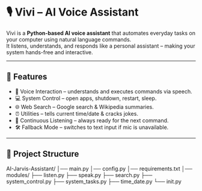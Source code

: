 # 🎙 Vivi – AI Voice Assistant  

Vivi is a **Python-based AI voice assistant** that automates everyday tasks on your computer using natural language commands.  
It listens, understands, and responds like a personal assistant – making your system hands-free and interactive.  

---

## 🚀 Features  
- 🎤 Voice Interaction – understands and executes commands via speech.  
- 💻 System Control – open apps, shutdown, restart, sleep.  
- 🌐 Web Search – Google search & Wikipedia summaries.  
- ⏰ Utilities – tells current time/date & cracks jokes.  
- 🔄 Continuous Listening – always ready for the next command.  
- 🛠 Fallback Mode – switches to text input if mic is unavailable.  

---

## 📂 Project Structure  
AI-Jarvis-Assistant/
│── main.py
│── config.py
│── requirements.txt
│── modules/
├── listen.py
├── speak.py
├── search.py
├── system_control.py
├── system_tasks.py
├── time_date.py
└── init.py
